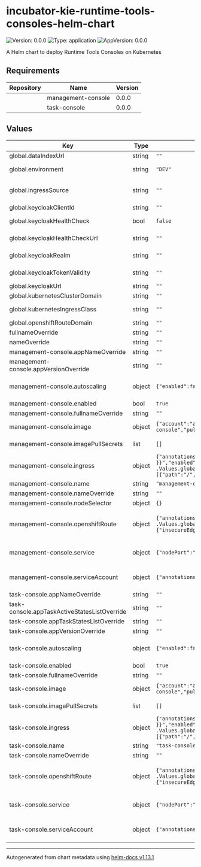 <!--
   Licensed to the Apache Software Foundation (ASF) under one
   or more contributor license agreements.  See the NOTICE file
   distributed with this work for additional information
   regarding copyright ownership.  The ASF licenses this file
   to you under the Apache License, Version 2.0 (the
   "License"); you may not use this file except in compliance
   with the License.  You may obtain a copy of the License at
     http://www.apache.org/licenses/LICENSE-2.0
   Unless required by applicable law or agreed to in writing,
   software distributed under the License is distributed on an
   "AS IS" BASIS, WITHOUT WARRANTIES OR CONDITIONS OF ANY
   KIND, either express or implied.  See the License for the
   specific language governing permissions and limitations
   under the License.
-->

# incubator-kie-runtime-tools-consoles-helm-chart

![Version: 0.0.0](https://img.shields.io/badge/Version-0.0.0-informational?style=flat-square) ![Type: application](https://img.shields.io/badge/Type-application-informational?style=flat-square) ![AppVersion: 0.0.0](https://img.shields.io/badge/AppVersion-0.0.0-informational?style=flat-square)

A Helm chart to deploy Runtime Tools Consoles on Kubernetes

## Requirements

| Repository | Name               | Version |
| ---------- | ------------------ | ------- |
|            | management-console | 0.0.0   |
|            | task-console       | 0.0.0   |

## Values

| Key                                          | Type   | Default                                                                                                                                                                                                                                                 | Description                                                                                                                                      |
| -------------------------------------------- | ------ | ------------------------------------------------------------------------------------------------------------------------------------------------------------------------------------------------------------------------------------------------------- | ------------------------------------------------------------------------------------------------------------------------------------------------ |
| global.dataIndexUrl                          | string | `""`                                                                                                                                                                                                                                                    | Set the URL that points to the Data Index service                                                                                                |
| global.environment                           | string | `"DEV"`                                                                                                                                                                                                                                                 | If want to enable Keycloak integration set it to PROD, otherwise set it to DEV                                                                   |
| global.ingressSource                         | string | `""`                                                                                                                                                                                                                                                    | Which ingress source is being used (none/"minikube"/"kubernetes"/"openshift") Obs.: For NOTES generation only                                    |
| global.keycloakClientId                      | string | `""`                                                                                                                                                                                                                                                    | If using environment = PROD, set the KeyCloak client id                                                                                          |
| global.keycloakHealthCheck                   | bool   | `false`                                                                                                                                                                                                                                                 | If using environment = PROD, enable or disable Keycloak health check                                                                             |
| global.keycloakHealthCheckUrl                | string | `""`                                                                                                                                                                                                                                                    | If using environment = PROD, set the KeyCloak health check url                                                                                   |
| global.keycloakRealm                         | string | `""`                                                                                                                                                                                                                                                    | If using environment = PROD, set the KeyCloak realm name                                                                                         |
| global.keycloakTokenValidity                 | string | `""`                                                                                                                                                                                                                                                    | If using environment = PROD, set the KeyCloak token validity                                                                                     |
| global.keycloakUrl                           | string | `""`                                                                                                                                                                                                                                                    | If using environment = PROD, set the KeyCloak auth url                                                                                           |
| global.kubernetesClusterDomain               | string | `""`                                                                                                                                                                                                                                                    | If using Minikube or Kubernetes, set the cluster domain                                                                                          |
| global.kubernetesIngressClass                | string | `""`                                                                                                                                                                                                                                                    | If using Minikube or Kubernetes, set the Ingress class (i.e: nginx)                                                                              |
| global.openshiftRouteDomain                  | string | `""`                                                                                                                                                                                                                                                    | If using OpenShift Routes, set the Route domain                                                                                                  |
| fullnameOverride                             | string | `""`                                                                                                                                                                                                                                                    | Overrides charts full name                                                                                                                       |
| nameOverride                                 | string | `""`                                                                                                                                                                                                                                                    | Overrides charts name                                                                                                                            |
| management-console.appNameOverride           | string | `""`                                                                                                                                                                                                                                                    | Overrides the deployed application name                                                                                                          |
| management-console.appVersionOverride        | string | `""`                                                                                                                                                                                                                                                    | Overrides the deployed application version                                                                                                       |
| management-console.autoscaling               | object | `{"enabled":false,"maxReplicas":100,"minReplicas":1,"targetCPUUtilizationPercentage":80}`                                                                                                                                                               | Management Console HorizontalPodAutoscaler configuration (https://kubernetes.io/docs/tasks/run-application/horizontal-pod-autoscale/)            |
| management-console.enabled                   | bool   | `true`                                                                                                                                                                                                                                                  | Enable or disable Management Console installation                                                                                                |
| management-console.fullnameOverride          | string | `""`                                                                                                                                                                                                                                                    | Overrides charts full name                                                                                                                       |
| management-console.image                     | object | `{"account":"apache","name":"incubator-kie-kogito-management-console","pullPolicy":"IfNotPresent","registry":"docker.io","tag":"main"}`                                                                                                                 | Image source configuration for the Management Console image                                                                                      |
| management-console.imagePullSecrets          | list   | `[]`                                                                                                                                                                                                                                                    | Pull secrets used when pulling Management Console image                                                                                          |
| management-console.ingress                   | object | `{"annotations":{},"className":"{{ .Values.global.kubernetesIngressClass }}","enabled":false,"hosts":[{"host":"management-console.{{ .Values.global.kubernetesClusterDomain }}","paths":[{"path":"/","pathType":"ImplementationSpecific"}]}],"tls":[]}` | Management Console Ingress configuration (https://kubernetes.io/docs/concepts/services-networking/ingress/)                                      |
| management-console.name                      | string | `"management-console"`                                                                                                                                                                                                                                  | Component name                                                                                                                                   |
| management-console.nameOverride              | string | `""`                                                                                                                                                                                                                                                    | Overrides charts name                                                                                                                            |
| management-console.nodeSelector              | object | `{}`                                                                                                                                                                                                                                                    |                                                                                                                                                  |
| management-console.openshiftRoute            | object | `{"annotations":{},"enabled":false,"host":"management-console.{{ .Values.global.openshiftRouteDomain }}","tls":{"insecureEdgeTerminationPolicy":"None","termination":"edge"}}`                                                                          | Management Console OpenShift Route configuration (https://docs.openshift.com/container-platform/4.14/networking/routes/route-configuration.html) |
| management-console.service                   | object | `{"nodePort":"","port":8081,"targetPort":8080,"type":"ClusterIP"}`                                                                                                                                                                                      | Management Console Service configuration (https://kubernetes.io/docs/concepts/services-networking/service/)                                      |
| management-console.serviceAccount            | object | `{"annotations":{},"create":true,"name":""}`                                                                                                                                                                                                            | Management Console ServiceAccount configuration (https://kubernetes.io/docs/concepts/security/service-accounts/)                                 |
| task-console.appNameOverride                 | string | `""`                                                                                                                                                                                                                                                    | Overrides the deployed application name                                                                                                          |
| task-console.appTaskActiveStatesListOverride | string | `""`                                                                                                                                                                                                                                                    | Overrides the Task Console active states list                                                                                                    |
| task-console.appTaskStatesListOverride       | string | `""`                                                                                                                                                                                                                                                    | Overrides the Task Console states list                                                                                                           |
| task-console.appVersionOverride              | string | `""`                                                                                                                                                                                                                                                    | Overrides the deployed application version                                                                                                       |
| task-console.autoscaling                     | object | `{"enabled":false,"maxReplicas":100,"minReplicas":1,"targetCPUUtilizationPercentage":80}`                                                                                                                                                               | Task Console HorizontalPodAutoscaler configuration (https://kubernetes.io/docs/tasks/run-application/horizontal-pod-autoscale/)                  |
| task-console.enabled                         | bool   | `true`                                                                                                                                                                                                                                                  | Enable or disable Task Console installation                                                                                                      |
| task-console.fullnameOverride                | string | `""`                                                                                                                                                                                                                                                    | Overrides charts full name                                                                                                                       |
| task-console.image                           | object | `{"account":"apache","name":"incubator-kie-kogito-task-console","pullPolicy":"IfNotPresent","registry":"docker.io","tag":"main"}`                                                                                                                       | Image source configuration for the Management Console image                                                                                      |
| task-console.imagePullSecrets                | list   | `[]`                                                                                                                                                                                                                                                    | Pull secrets used when pulling Management Console image                                                                                          |
| task-console.ingress                         | object | `{"annotations":{},"className":"{{ .Values.global.kubernetesIngressClass }}","enabled":false,"hosts":[{"host":"task-console.{{ .Values.global.kubernetesClusterDomain }}","paths":[{"path":"/","pathType":"ImplementationSpecific"}]}],"tls":[]}`       | Task Console Ingress configuration (https://kubernetes.io/docs/concepts/services-networking/ingress/)                                            |
| task-console.name                            | string | `"task-console"`                                                                                                                                                                                                                                        | Component name                                                                                                                                   |
| task-console.nameOverride                    | string | `""`                                                                                                                                                                                                                                                    | Overrides charts name                                                                                                                            |
| task-console.openshiftRoute                  | object | `{"annotations":{},"enabled":false,"host":"task-console.{{ .Values.global.openshiftRouteDomain }}","tls":{"insecureEdgeTerminationPolicy":"None","termination":"edge"}}`                                                                                | Task Console OpenShift Route configuration (https://docs.openshift.com/container-platform/4.14/networking/routes/route-configuration.html)       |
| task-console.service                         | object | `{"nodePort":"","port":8080,"targetPort":8080,"type":"ClusterIP"}`                                                                                                                                                                                      | Task Console Service configuration (https://kubernetes.io/docs/concepts/services-networking/service/)                                            |
| task-console.serviceAccount                  | object | `{"annotations":{},"create":true,"name":""}`                                                                                                                                                                                                            | Task Console ServiceAccount configuration (https://kubernetes.io/docs/concepts/security/service-accounts/)                                       |

---

Autogenerated from chart metadata using [helm-docs v1.13.1](https://github.com/norwoodj/helm-docs/releases/v1.13.1)
